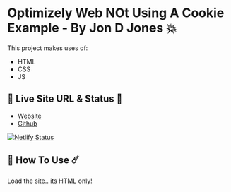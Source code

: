#  Optimizely Web NOt Using A Cookie Example - By Jon D Jones 💥

This project makes uses of:

- HTML
- CSS
- JS

## 👻 Live Site URL & Status 👺

- [Website](https://optimizely-web-no-cookie.netlify.app/)
- [Github](https://github.com/jondjones-poc/optimizely-web-no-cookie)

[![Netlify Status](https://api.netlify.com/api/v1/badges/09a89504-76bb-4b82-b518-a50e4b97fe57/deploy-status)](https://app.netlify.com/sites/optimizely-web-no-cookie/deploys)

## 👾 How To Use ☄️

Load the site.. its HTML only!
